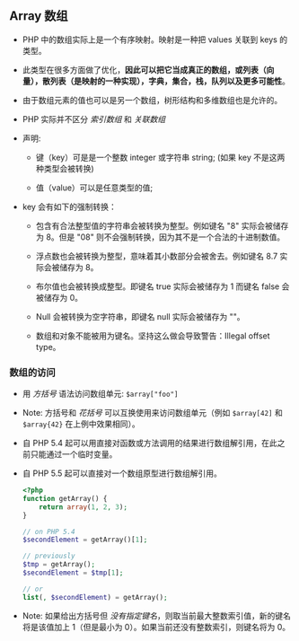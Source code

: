 ## Array 数组
* PHP 中的数组实际上是一个有序映射。映射是一种把 values 关联到 keys 的类型。

* 此类型在很多方面做了优化，__因此可以把它当成真正的数组，或列表（向量），散列表（是映射的一种实现），字典，集合，栈，队列以及更多可能性__。

* 由于数组元素的值也可以是另一个数组，树形结构和多维数组也是允许的。

* PHP 实际并不区分 _索引数组_ 和 _关联数组_

* 声明:
    * 键（key）可是是一个整数 integer 或字符串 string; (如果 key 不是这两种类型会被转换)

    * 值（value）可以是任意类型的值;


* key 会有如下的强制转换：
    * 包含有合法整型值的字符串会被转换为整型。例如键名 "8" 实际会被储存为 8。但是 "08" 则不会强制转换，因为其不是一个合法的十进制数值。

    * 浮点数也会被转换为整型，意味着其小数部分会被舍去。例如键名 8.7 实际会被储存为 8。

    * 布尔值也会被转换成整型。即键名 true 实际会被储存为 1 而键名 false 会被储存为 0。

    * Null 会被转换为空字符串，即键名 null 实际会被储存为 ""。

    * 数组和对象不能被用为键名。坚持这么做会导致警告：Illegal offset type。


### 数组的访问
* 用 _方括号_ 语法访问数组单元: `$array["foo"]`

* Note: 方括号和 _花括号_ 可以互换使用来访问数组单元（例如 `$array[42]` 和 `$array{42}` 在上例中效果相同）。

* 自 PHP 5.4 起可以用直接对函数或方法调用的结果进行数组解引用，在此之前只能通过一个临时变量。

* 自 PHP 5.5 起可以直接对一个数组原型进行数组解引用。
    ```php
    <?php
    function getArray() {
        return array(1, 2, 3);
    }

    // on PHP 5.4
    $secondElement = getArray()[1];

    // previously
    $tmp = getArray();
    $secondElement = $tmp[1];

    // or
    list(, $secondElement) = getArray();
    ```

* Note: 如果给出方括号但 _没有指定键名_，则取当前最大整数索引值，新的键名将是该值加上 1（但是最小为 0）。如果当前还没有整数索引，则键名将为 0。
